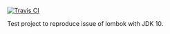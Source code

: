 [![Travis CI](https://travis-ci.org/sophiaso/lombok-test.svg?branch=master)](https://travis-ci.org/sophiaso/lombok-test)

Test project to reproduce issue of lombok with JDK 10.